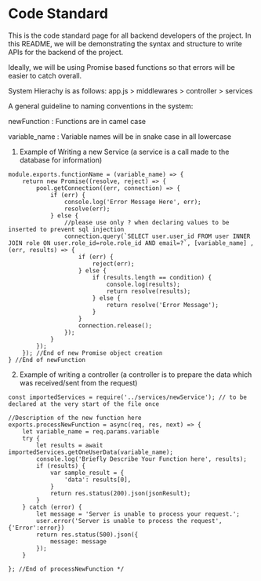 # Code Standard
This is the code standard page for all backend developers of the project. In this README, we will be demonstrating the syntax and structure to write APIs for the backend of the project.

Ideally, we will be using Promise based functions so that errors will be easier to catch overall. 

System Hierachy is as follows: app.js > middlewares > controller > services 

A general guideline to naming conventions in the system: 

newFunction : Functions are in camel case

variable_name : Variable names will be in snake case in all lowercase

1. Example of Writing a new Service (a service is a call made to the database for information) 
```//Description of the new function here
module.exports.functionName = (variable_name) => {
    return new Promise((resolve, reject) => {
        pool.getConnection((err, connection) => {
            if (err) {
                console.log('Error Message Here', err);
                resolve(err);
            } else {
                //please use only ? when declaring values to be inserted to prevent sql injection
                connection.query(`SELECT user.user_id FROM user INNER JOIN role ON user.role_id=role.role_id AND email=?`, [variable_name] ,(err, results) => { 
                    if (err) {
                        reject(err);
                    } else {
                        if (results.length == condition) {
                            console.log(results);
                            return resolve(results);
                        } else {
                            return resolve('Error Message');
                        }
                    }
                    connection.release();
                });
            }
        });
    }); //End of new Promise object creation
} //End of newFunction
```

2. Example of writing a controller (a controller is to prepare the data which was received/sent from the request)
``` 
const importedServices = require('../services/newService'); // to be declared at the very start of the file once

//Description of the new function here
exports.processNewFunction = async(req, res, next) => {
    let variable_name = req.params.variable
    try {
        let results = await importedServices.getOneUserData(variable_name);
        console.log('Briefly Describe Your Function here', results);
        if (results) {
            var sample_result = {
                'data': results[0],
            }
            return res.status(200).json(jsonResult);
        }
    } catch (error) {
        let message = 'Server is unable to process your request.';
        user.error('Server is unable to process the request', {'Error':error})
        return res.status(500).json({
            message: message
        });
    }

}; //End of processNewFunction */
```